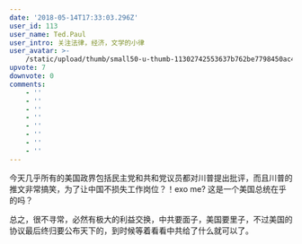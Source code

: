 ```yaml
---
date: '2018-05-14T17:33:03.296Z'
user_id: 113
user_name: Ted.Paul
user_intro: 关注法律，经济，文学的小律
user_avatar: >-
    /static/upload/thumb/small50-u-thumb-11302742553637b762be7798450ac4f45abc80e9326.png
upvote: 7
downvote: 0
comments:
    - ''
    - ''
    - ''
    - ''
    - ''
    - ''
    - ''
    - ''
---
```


今天几乎所有的美国政界包括民主党和共和党议员都对川普提出批评，而且川普的推文非常搞笑，为了让中国不损失工作岗位？！exo me? 这是一个美国总统在乎的吗？

总之，很不寻常，必然有极大的利益交换，中共要面子，美国要里子，不过美国的协议最后终归要公布天下的，到时候等着看看中共给了什么就可以了。
